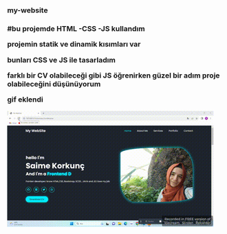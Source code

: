<h3>my-website<h3>

#bu projemde HTML -CSS -JS kullandım

projemin statik ve dinamik kısımları var 

bunları CSS ve JS ile tasarladım

farklı bir CV olabileceği gibi JS öğrenirken güzel bir adım proje olabileceğini düşünüyorum

gif eklendi

![](img/Video_2023_08_15-1_edit_1.gif)
